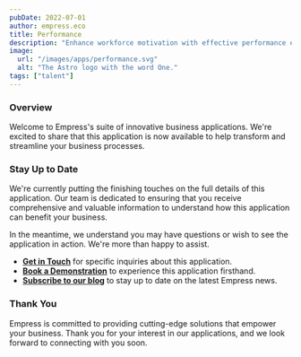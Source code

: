 ```yaml
---
pubDate: 2022-07-01
author: empress.eco
title: Performance
description: "Enhance workforce motivation with effective performance evaluations."
image:
  url: "/images/apps/performance.svg"
  alt: "The Astro logo with the word One."
tags: ["talent"]
---
```


### Overview

Welcome to Empress's suite of innovative business applications. We're excited to share that this application is now available to help transform and streamline your business processes.

### Stay Up to Date

We're currently putting the finishing touches on the full details of this application. Our team is dedicated to ensuring that you receive comprehensive and valuable information to understand how this application can benefit your business.

In the meantime, we understand you may have questions or wish to see the application in action. We're more than happy to assist.

* **[Get in Touch](/contact)** for specific inquiries about this application.
* **[Book a Demonstration](https://calendly.com/empress-eco/empress-demonstration)** to experience this application firsthand.
* **[Subscribe to our blog](https://blog.empress.eco/)** to stay up to date on the latest Empress news.

### Thank You

Empress is committed to providing cutting-edge solutions that empower your business. Thank you for your interest in our applications, and we look forward to connecting with you soon.